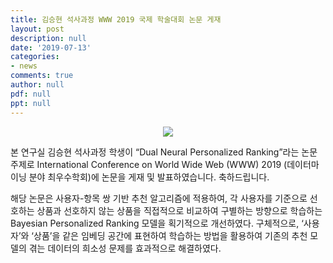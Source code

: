 ```yaml
---
title: 김승현 석사과정 WWW 2019 국제 학술대회 논문 게재
layout: post
description: null
date: '2019-07-13'
categories:
- news
comments: true
author: null
pdf: null
ppt: null
---
```


<p align="center">
<img src="/post_images/news2_image.png">
</p>

본 연구실 김승현 석사과정 학생이 “Dual Neural Personalized Ranking”라는 논문 주제로 International Conference on World Wide Web (WWW) 2019 (데이터마이닝 분야 최우수학회)에 논문을 게재 및 발표하였습니다. 축하드립니다.

해당 논문은 사용자-항목 쌍 기반 추천 알고리즘에 적용하여, 각 사용자를 기준으로 선호하는 상품과 선호하지 않는 상품을 직접적으로 비교하여 구별하는 방향으로 학습하는 Bayesian Personalized Ranking 모델을 획기적으로 개선하였다. 구체적으로,  ‘사용자’와 ‘상품’을 같은 임베딩 공간에 표현하여 학습하는 방법을 활용하여 기존의 추천 모델의 겪는 데이터의 희소성 문제를 효과적으로 해결하였다.